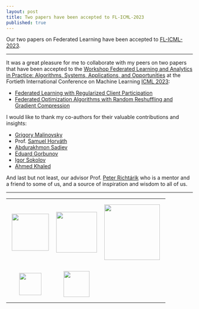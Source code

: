 ```yaml
---
layout: post
title: Two papers have been accepted to FL-ICML-2023
published: true
---
```


Our two papers on Federated Learning have been accepted to [FL-ICML-2023](https://fl-icml2023.github.io/). 

---

It was a great pleasure for me to collaborate with my peers on two papers that have been accepted to the [Workshop Federated Learning and Analytics in Practice: Algorithms, Systems, Applications, and Opportunities](https://fl-icml2023.github.io/) at the Fortieth International Conference on Machine Learning [ICML 2023](https://icml.cc/Conferences/2023):

* [Federated Learning with Regularized Client Participation](https://arxiv.org/abs/2302.03662)
* [Federated Optimization Algorithms with Random Reshuffling and Gradient Compression](https://arxiv.org/abs/2206.07021)

I would like to thank my co-authors for their valuable contributions and insights:

* [Grigory Malinovsky](https://grigory-malinovsky.github.io/)
* Prof. [Samuel Horváth](https://sites.google.com/view/samuelhorvath) 
* [Abdurakhmon Sadiev](https://scholar.google.com/citations?user=g0CzD50AAAAJ&hl=ru)
* [Eduard Gorbunov](https://eduardgorbunov.github.io/)
* [Igor Sokolov](https://scholar.google.com/citations?user=OBbPecwAAAAJ&hl=en)
* [Ahmed Khaled](https://www.akhaled.org/)

And last but not least, our advisor Prof. [Peter Richtárik](https://richtarik.org/) who is a mentor and a friend to some of us, and a source of inspiration and wisdom to all of us.

---

<center>

<table style="text-align:center;">

<tr>
<td style="padding:15px;text-align:center;vertical-align:middle"> <img height="100px" src="https://burlachenkok.github.io/materials/KAUST-logo.svg"/> </td> 
<td style="padding:5px;text-align:center;vertical-align:middle"> <img height="110px" src="https://burlachenkok.github.io/materials/MBZUAI_Logo.png"/> </td> 
<td style="padding:15px;text-align:center;vertical-align:middle"> <img height="150px" src="https://burlachenkok.github.io/materials/princeton-university-logo.svg"/> </td>
</tr>

<tr>
<td style="padding:15px;text-align:center;vertical-align:middle"> <img height="60px" src="https://burlachenkok.github.io/materials/ICML-logo.svg"/> </td>
<td style="padding:15px;text-align:center;vertical-align:middle"> <img height="70px" src="https://burlachenkok.github.io/materials/SDAIA-Logo-2.svg"/> </td> 
</tr>

</table>

</center>
